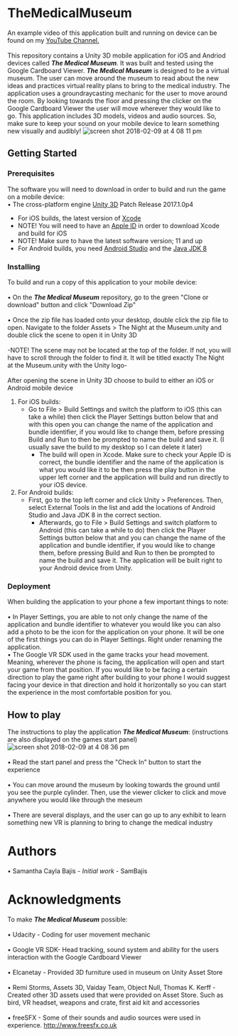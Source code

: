 # TheMedicalMuseum
An example video of this application built and running on device can be found on my [YouTube Channel.](https://www.youtube.com/channel/UCjgsJBXmN7ZedXu7ZuJCKsA/videos?view_as=subscriber "YouTube")
<br />
<br /> This repository contains a Unity 3D mobile application for iOS and Andriod devices called **_The Medical Museum_**. It was built and tested using the Google Cardboard Viewer. **_The Medical Museum_** is designed to be a virtual museum. The user can move around the museum to read about the new ideas and practices virtual reality plans to bring to the medical industry. The application uses a groundraycasting mechanic for the user to move around the room. By looking towards the floor and pressing the clicker on the Google Cardboard Viewer the user will move wherever they would like to go. This application includes 3D models, videos and audio sources. So, make sure to keep your sound on your mobile device to learn something new visually and audibly!
![screen shot 2018-02-09 at 4 08 11 pm](https://user-images.githubusercontent.com/35173600/36050215-a69e1320-0db3-11e8-9afa-204c6f31f832.png)

## Getting Started

### Prerequisites
The software you will need to download in order to build and run the game on a mobile device:
<br /> • The cross-platform engine [Unity 3D](https://unity3d.com/unity/qa/patch-releases/2017.1.0p4 "Unity 3D download") Patch Release 2017.1.0p4
<br />
- For iOS builds, the latest version of [Xcode](https://developer.apple.com/download/ "Xcode 9.3 Beta")
- NOTE! You will need to have an [Apple ID](https://appleid.apple.com/account#!&page=create "Developer Account") in order to download Xcode and build for iOS
- NOTE! Make sure to have the latest software version; 11 and up
- For Android builds, you need [Android Studio](https://developer.android.com/studio/index.html "Android Studio download") and the [Java JDK 8](http://www.oracle.com/technetwork/java/javase/downloads/jdk8-downloads-2133151.html "JDK download")

### Installing
To build and run a copy of this application to your mobile device:
<br />
<br /> • On the **_The Medical Museum_** repository, go to the green "Clone or download" button and click "Download Zip"
<br />
<br /> • Once the zip file has loaded onto your desktop, double click the zip file to open. Navigate to the folder Assets > The Night at the Museum.unity and double click the scene to open it in Unity 3D
<br />
<br /> -NOTE! The scene may not be located at the top of the folder. If not, you will have to scroll through the folder to find it. It will be titled exactly The Night at the Museum.unity with the Unity logo-
<br />
<br /> After opening the scene in Unity 3D choose to build to either an iOS or Android mobile device
<br />
1. For iOS builds:
   - Go to File > Build Settings and switch the platform to iOS (this can take a while) then click the Player Settings button below that and with this open you can change the name of the application and bundle identifier, if you would like to change them, before pressing Build and Run to then be prompted to name the build and save it. (I usually save the build to my desktop so I can delete it later) 
     - The build will open in Xcode. Make sure to check your Apple ID is correct, the bundle identifier and the name of the application is what you would like it to be then press the play button in the upper left corner and the application will build and run directly to your iOS device.
2. For Android builds:
   - First, go to the top left corner and click Unity > Preferences. Then, select External Tools in the list and add the locations of Android Studio and Java JDK 8 in the correct section.
     - Afterwards, go to File > Build Settings and switch platform to Android (this can take a while to do) then click the Player Settings button below that and you can change the name of the application and bundle identifier, if you would like to change them, before pressing Build and Run to then be prompted to name the build and save it. The application will be built right to your Android device from Unity. 

### Deployment
When building the application to your phone a few important things to note:
<br />
<br /> • In Player Settings, you are able to not only change the name of the application and bundle identifier to whatever you would like you can also add a photo to be the icon for the application on your phone. It will be one of the first things you can do in Player Settings. Right under renaming the application.
<br /> • The Google VR SDK used in the game tracks your head movement. Meaning, wherever the phone is facing, the application will open and start your game from that position. If you would like to be facing a certain direction to play the game right after building to your phone I would suggest facing your device in that direction and hold it horizontally so you can start the experience in the most comfortable position for you.

## How to play
The instructions to play the application **_The Medical Museum_**: (instructions are also displayed on the games start panel)
![screen shot 2018-02-09 at 4 08 36 pm](https://user-images.githubusercontent.com/35173600/36050232-bb2b652c-0db3-11e8-8e4a-81b7dcad63a0.png)
<br />
<br /> • Read the start panel and press the "Check In" button to start the experience
<br />
<br /> • You can move around the museum by looking towards the ground until you see the purple cylinder. Then, use the viewer clicker to click and move anywhere you would like through the meseum
<br />
<br /> • There are several displays, and the user can go up to any exhibit to learn something new VR is planning to bring to change the medical industry
<br />

# Authors
• Samantha Cayla Bajis - _Initial work_ - SamBajis

# Acknowledgments
To make **_The Medical Museum_** possible:
<br /> 
<br /> • Udacity - Coding for user movement mechanic
<br /> 
<br /> • Google VR SDK- Head tracking, sound system and ability for the users interaction with the Google Cardboard Viewer
<br /> 
<br /> • Elcanetay - Provided 3D furniture used in museum on Unity Asset Store
<br />
<br /> • Remi Storms, Assets 3D, Vaiday Team, Object Null, Thomas K. Kerff - Created other 3D assets used that were provided on Asset Store. Such as bird, VR headset, weapons and crate, first aid kit and accessories
<br />
<br /> • freeSFX - Some of their sounds and audio sources were used in experience. http://www.freesfx.co.uk
